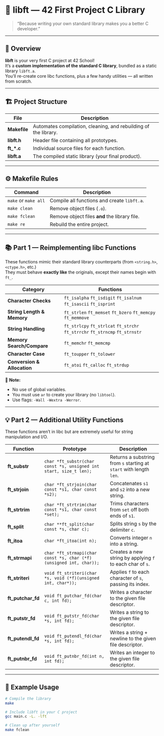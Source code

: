 # 🧩 libft — 42 First Project C Library 

> “Because writing your own standard library makes you a better C developer.”  

---

## 🚀 Overview

**libft** is your very first C project at 42 School!  
It’s a **custom implementation of the standard C library**, bundled as a static library `libft.a`.  
You’ll re-create core libc functions, plus a few handy utilities — all written from scratch.

---

## 🏗️ Project Structure

| File | Description |
|------|--------------|
| **Makefile** | Automates compilation, cleaning, and rebuilding of the library. |
| **libft.h** | Header file containing all prototypes. |
| **ft_*.c** | Individual source files for each function. |
| **libft.a** | The compiled static library (your final product). |

---

## ⚙️ Makefile Rules

| Command | Description |
|----------|-------------|
| `make` or `make all` | Compile all functions and create `libft.a`. |
| `make clean` | Remove object files (`.o`). |
| `make fclean` | Remove object files **and** the library file. |
| `make re` | Rebuild the entire project. |

---

## 📚 Part 1 — Reimplementing libc Functions

These functions mimic their standard library counterparts (from `<string.h>`, `<ctype.h>`, etc.)  
They must behave **exactly like** the originals, except their names begin with `ft_`.

| Category | Functions |
|-----------|------------|
| **Character Checks** | `ft_isalpha` `ft_isdigit` `ft_isalnum` `ft_isascii` `ft_isprint` | ✅
| **String Length & Memory** | `ft_strlen` `ft_memset` `ft_bzero` `ft_memcpy` `ft_memmove` | ✅
| **String Handling** | `ft_strlcpy` `ft_strlcat` `ft_strchr` `ft_strrchr` `ft_strncmp` `ft_strnstr` | ✅
| **Memory Search/Compare** | `ft_memchr` `ft_memcmp` | ✅
| **Character Case** | `ft_toupper` `ft_tolower` | ✅
| **Conversion & Allocation** | `ft_atoi` `ft_calloc` `ft_strdup` | ✅

🧠 **Note:**  
- No use of global variables.  
- You must use `ar` to create your library (no `libtool`).  
- Use flags: `-Wall -Wextra -Werror`.

---

## 💡 Part 2 — Additional Utility Functions

These functions aren’t in libc but are extremely useful for string manipulation and I/O.

| Function | Prototype | Description |
|-----------|------------|-------------|
| **ft_substr** | `char *ft_substr(char const *s, unsigned int start, size_t len);` | Returns a substring from `s` starting at `start` with length `len`. |
| **ft_strjoin** | `char *ft_strjoin(char const *s1, char const *s2);` | Concatenates `s1` and `s2` into a new string. |
| **ft_strtrim** | `char *ft_strtrim(char const *s1, char const *set);` | Trims characters from `set` off both ends of `s1`. |
| **ft_split** | `char **ft_split(char const *s, char c);` | Splits string `s` by the delimiter `c`. |
| **ft_itoa** | `char *ft_itoa(int n);` | Converts integer `n` into a string. |
| **ft_strmapi** | `char *ft_strmapi(char const *s, char (*f)(unsigned int, char));` | Creates a new string by applying `f` to each char of `s`. |
| **ft_striteri** | `void ft_striteri(char *s, void (*f)(unsigned int, char*));` | Applies `f` to each character of `s`, passing its index. |
| **ft_putchar_fd** | `void ft_putchar_fd(char c, int fd);` | Writes a character to the given file descriptor. |
| **ft_putstr_fd** | `void ft_putstr_fd(char *s, int fd);` | Writes a string to the given file descriptor. |
| **ft_putendl_fd** | `void ft_putendl_fd(char *s, int fd);` | Writes a string + newline to the given file descriptor. |
| **ft_putnbr_fd** | `void ft_putnbr_fd(int n, int fd);` | Writes an integer to the given file descriptor. |

---

## 🧰 Example Usage

```bash
# Compile the library
make

# Include libft in your C project
gcc main.c -L. -lft

# Clean up after yourself
make fclean
